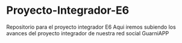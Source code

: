 # Proyecto-Integrador-E6
Repositorio para el proyecto integrador E6
Aqui iremos subiendo los avances del proyecto integrador de nuestra red social
GuarniAPP

